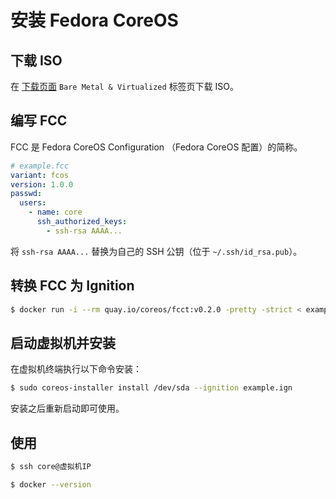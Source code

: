 # 安装 Fedora CoreOS

## 下载 ISO

在 [下载页面](https://getfedora.org/coreos/download/) `Bare Metal & Virtualized` 标签页下载 ISO。

## 编写 FCC

FCC 是 Fedora CoreOS Configuration （Fedora CoreOS 配置）的简称。

```yaml
# example.fcc
variant: fcos
version: 1.0.0
passwd:
  users:
    - name: core
      ssh_authorized_keys:
        - ssh-rsa AAAA...
```

将 `ssh-rsa AAAA...` 替换为自己的 SSH 公钥（位于 `~/.ssh/id_rsa.pub`）。

## 转换 FCC 为 Ignition

```bash
$ docker run -i --rm quay.io/coreos/fcct:v0.2.0 -pretty -strict < example.fcc > example.ign
```

## 启动虚拟机并安装

在虚拟机终端执行以下命令安装：

```bash
$ sudo coreos-installer install /dev/sda --ignition example.ign
```

安装之后重新启动即可使用。

## 使用

```bash
$ ssh core@虚拟机IP

$ docker --version
```
